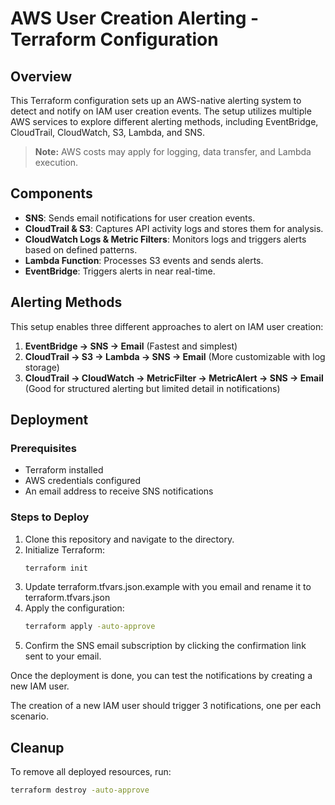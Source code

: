 # AWS User Creation Alerting - Terraform Configuration

## Overview

This Terraform configuration sets up an AWS-native alerting system to detect and notify on IAM user creation events. The setup utilizes multiple AWS services to explore different alerting methods, including EventBridge, CloudTrail, CloudWatch, S3, Lambda, and SNS.

> **Note:** AWS costs may apply for logging, data transfer, and Lambda execution.


## Components

- **SNS**: Sends email notifications for user creation events.
- **CloudTrail & S3**: Captures API activity logs and stores them for analysis.
- **CloudWatch Logs & Metric Filters**: Monitors logs and triggers alerts based on defined patterns.
- **Lambda Function**: Processes S3 events and sends alerts.
- **EventBridge**: Triggers alerts in near real-time.

## Alerting Methods

This setup enables three different approaches to alert on IAM user creation:

1. **EventBridge → SNS → Email** (Fastest and simplest)
2. **CloudTrail → S3 → Lambda → SNS → Email** (More customizable with log storage)
3. **CloudTrail → CloudWatch → MetricFilter → MetricAlert → SNS → Email** (Good for structured alerting but limited detail in notifications)

## Deployment

### Prerequisites

- Terraform installed
- AWS credentials configured
- An email address to receive SNS notifications

### Steps to Deploy

1. Clone this repository and navigate to the directory.
2. Initialize Terraform:
   ```sh
   terraform init
   ```
3. Update terraform.tfvars.json.example with you email and rename it to terraform.tfvars.json
4. Apply the configuration:
   ```sh
   terraform apply -auto-approve
   ```
5. Confirm the SNS email subscription by clicking the confirmation link sent to your email.

Once the deployment is done, you can test the notifications by creating a new IAM user.

The creation of a new IAM user should trigger 3 notifications, one per each scenario.

## Cleanup

To remove all deployed resources, run:

```sh
terraform destroy -auto-approve
```